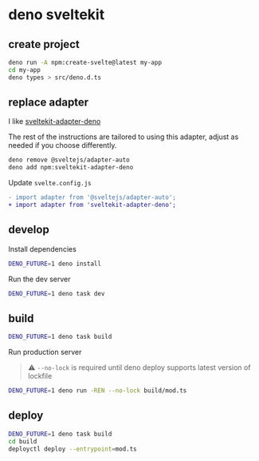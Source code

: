 # deno sveltekit

## create project

```bash
deno run -A npm:create-svelte@latest my-app
cd my-app
deno types > src/deno.d.ts
```

## replace adapter

I like [sveltekit-adapter-deno](https://github.com/dbushell/sveltekit-adapter-deno)

The rest of the instructions are tailored to using this adapter, adjust as needed if you choose differently.

```bash
deno remove @sveltejs/adapter-auto
deno add npm:sveltekit-adapter-deno
```

Update `svelte.config.js`

```diff
- import adapter from '@sveltejs/adapter-auto';
+ import adapter from 'sveltekit-adapter-deno';
```

## develop

Install dependencies

```bash
DENO_FUTURE=1 deno install
```

Run the dev server

```bash
DENO_FUTURE=1 deno task dev
```

## build

```bash
DENO_FUTURE=1 deno task build
```

Run production server

> ⚠️ `--no-lock` is required until deno deploy supports latest version of lockfile

```bash
DENO_FUTURE=1 deno run -REN --no-lock build/mod.ts
```

## deploy

```bash
DENO_FUTURE=1 deno task build
cd build
deployctl deploy --entrypoint=mod.ts
```
